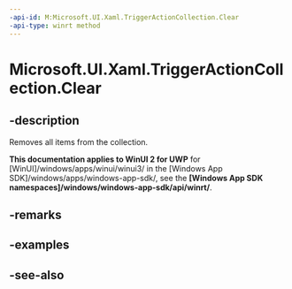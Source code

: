 ```yaml
---
-api-id: M:Microsoft.UI.Xaml.TriggerActionCollection.Clear
-api-type: winrt method
---
```


<!-- Method syntax
public void Clear()
-->

# Microsoft.UI.Xaml.TriggerActionCollection.Clear

## -description
Removes all items from the collection.

**This documentation applies to WinUI 2 for UWP** for [WinUI]/windows/apps/winui/winui3/ in the [Windows App SDK]/windows/apps/windows-app-sdk/, see the **[Windows App SDK namespaces]/windows/windows-app-sdk/api/winrt/**.

## -remarks


## -examples

## -see-also

